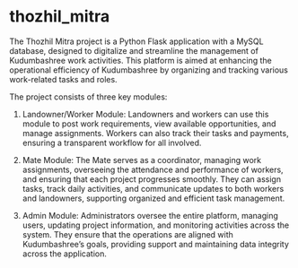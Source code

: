 # thozhil_mitra
The Thozhil Mitra project is a Python Flask application with a MySQL database, designed to digitalize and streamline the management of Kudumbashree work activities. This platform is aimed at enhancing the operational efficiency of Kudumbashree by organizing and tracking various work-related tasks and roles.

The project consists of three key modules:

1) Landowner/Worker Module: Landowners and workers can use this module to post work requirements, view available opportunities, and manage assignments. Workers can also track 
   their tasks and payments, ensuring a transparent workflow for all involved.

2) Mate Module: The Mate serves as a coordinator, managing work assignments, overseeing the attendance and performance of workers, and ensuring that each project progresses 
   smoothly. They can assign tasks, track daily activities, and communicate updates to both workers and landowners, supporting organized and efficient task management.

3) Admin Module: Administrators oversee the entire platform, managing users, updating project information, and monitoring activities across the system. They ensure that the 
   operations are aligned with Kudumbashree’s goals, providing support and maintaining data integrity across the application.

